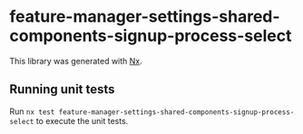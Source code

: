 # feature-manager-settings-shared-components-signup-process-select

This library was generated with [Nx](https://nx.dev).

## Running unit tests

Run `nx test feature-manager-settings-shared-components-signup-process-select` to execute the unit tests.
